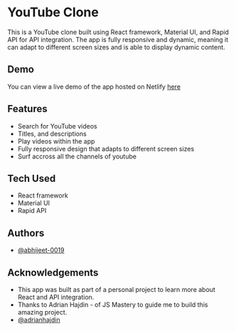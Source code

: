 
# YouTube Clone

This is a YouTube clone built using React framework, Material UI, and Rapid API for API integration. The app is fully responsive and dynamic, meaning it can adapt to different screen sizes and is able to display dynamic content.

## Demo

You can view a live demo of the app hosted on Netlify [here](https://cosmic-starburst-75bd73.netlify.app/)

## Features

- Search for YouTube videos
- Titles, and descriptions
- Play videos within the app
- Fully responsive design that adapts to different screen sizes
- Surf accross all the channels of youtube


## Tech Used

- React framework
- Material UI
- Rapid API



## Authors
- [@abhijeet-0019](https://github.com/abhijeet-0019)

## Acknowledgements

- This app was built as part of a personal project to learn more about React and API integration.
- Thanks to Adrian Hajdin - of JS Mastery to guide me to build this amazing project.
- [@adrianhajdin](https://github.com/adrianhajdin)
